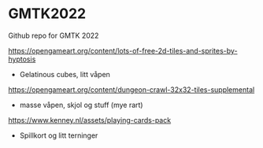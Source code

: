 # GMTK2022
Github repo for GMTK 2022 


https://opengameart.org/content/lots-of-free-2d-tiles-and-sprites-by-hyptosis

- Gelatinous cubes, litt våpen

https://opengameart.org/content/dungeon-crawl-32x32-tiles-supplemental

- masse våpen, skjol og stuff (mye rart)

https://www.kenney.nl/assets/playing-cards-pack

- Spillkort og litt terninger
